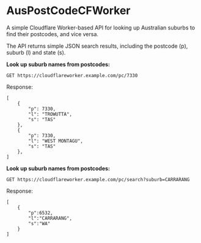 # AusPostCodeCFWorker
A simple Cloudflare Worker-based API for looking up Australian suburbs to find their postcodes, and vice versa.

The API returns simple JSON search results, including the postcode (p), suburb (l) and state (s).

**Look up suburb names from postcodes:**

`GET https://cloudflareworker.example.com/pc/7330`

Response:

```
[
	{
		"p": 7330,
		"l": "TROWUTTA",
		"s": "TAS"
	},
	{
		"p": 7330,
		"l": "WEST MONTAGU",
		"s": "TAS"
    },
]
```

**Look up suburb names from postcodes:**

`GET https://cloudflareworker.example.com/pc/search?suburb=CARRARANG`

Response:

```
[
	{
		"p":6532,
		"l":"CARRARANG",
		"s":"WA"
	}
]
```

